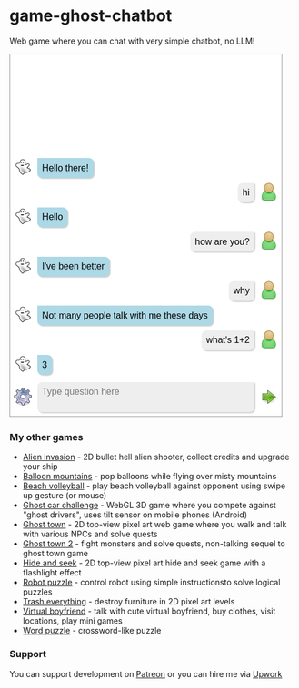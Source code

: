 # game-ghost-chatbot
Web game where you can chat with very simple chatbot, no LLM!

[<img src="image/demo.png">](https://dvhx.github.io/game-ghost-chatbot/)

### My other games

- [Alien invasion](https://github.com/dvhx/game-alien-invasion) - 2D bullet hell alien shooter, collect credits and upgrade your ship
- [Balloon mountains](https://github.com/dvhx/game-balloon-mountains) - pop balloons while flying over misty mountains
- [Beach volleyball](https://github.com/dvhx/game-beach-volleyball) - play beach volleyball against opponent using swipe up gesture (or mouse)
- [Ghost car challenge](https://github.com/dvhx/game-ghost-car-challenge) - WebGL 3D game where you compete against "ghost drivers", uses tilt sensor on mobile phones (Android)
- [Ghost town](https://github.com/dvhx/game-ghost-town) - 2D top-view pixel art web game where you walk and talk with various NPCs and solve quests
- [Ghost town 2](https://github.com/dvhx/game-ghost-town-2) - fight monsters and solve quests, non-talking sequel to ghost town game
- [Hide and seek](https://github.com/dvhx/game-hide-and-seek) - 2D top-view pixel art hide and seek game with a flashlight effect
- [Robot puzzle](https://github.com/dvhx/game-robot-puzzle) - control robot using simple instructionsto solve logical puzzles
- [Trash everything](https://github.com/dvhx/game-trash-everything) - destroy furniture in 2D pixel art levels
- [Virtual boyfriend](https://github.com/dvhx/game-virtual-boyfriend) - talk with cute virtual boyfriend, buy clothes, visit locations, play mini games
- [Word puzzle](https://github.com/dvhx/game-word-puzzle) - crossword-like puzzle

### Support

You can support development on [Patreon](https://www.patreon.com/DusanHalicky) or you can hire me via [Upwork](https://www.upwork.com/freelancers/~013b4c3d6e772fdb01)

